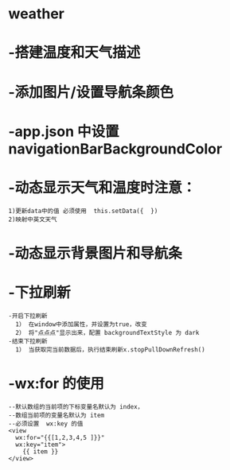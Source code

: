 # weather
# -搭建温度和天气描述
# -添加图片/设置导航条颜色
#    -app.json 中设置navigationBarBackgroundColor

# -动态显示天气和温度时注意：
    1)更新data中的值 必须使用  this.setData({  }) 
    2)映射中英文天气

# -动态显示背景图片和导航条


# -下拉刷新
    -开启下拉刷新
      1） 在window中添加属性，并设置为true，改变
      2） 将"点点点"显示出来，配置 backgroundTextStyle 为 dark
    -结束下拉刷新
      1） 当获取完当前数据后，执行结束刷新x.stopPullDownRefresh()

# -wx:for 的使用
    --默认数组的当前项的下标变量名默认为 index，
    --数组当前项的变量名默认为 item
    --必须设置  wx:key 的值
    <view
      wx:for="{{[1,2,3,4,5 ]}}"  
      wx:key="item">   
        {{ item }}
    </view>